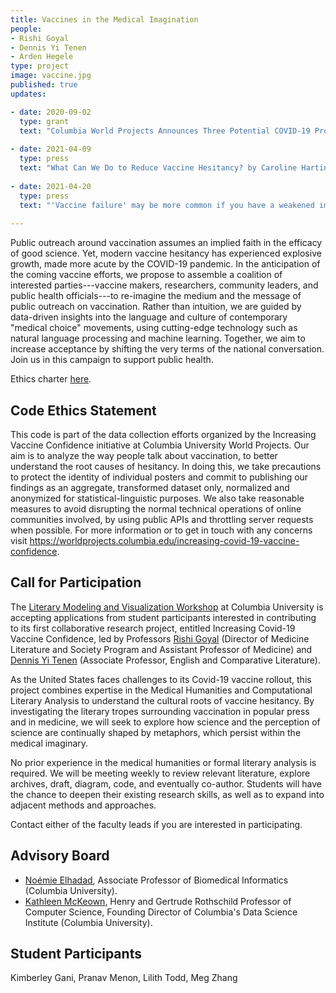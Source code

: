 ```yaml
---
title: Vaccines in the Medical Imagination
people:
- Rishi Goyal
- Dennis Yi Tenen
- Arden Hegele
type: project
image: vaccine.jpg
published: true
updates:

- date: 2020-09-02
  type: grant
  text: "Columbia World Projects Announces Three Potential COVID-19 Projects in [New Report](https://worldprojects.columbia.edu/news-media/columbia-world-projects-announces-three-potential-covid-19-projects-new-report)."
  
- date: 2021-04-09
  type: press
  text: "What Can We Do to Reduce Vaccine Hesitancy? by Caroline Harting for [Columbia News](https://news.columbia.edu/news/covid-vaccine-hesitancy-project)."
  
- date: 2021-04-20
  type: press
  text: "'Vaccine failure' may be more common if you have a weakened immune system. Here's why by Katie Camero for [Miami Herald] (https://www.miamiherald.com/news/coronavirus/article250791739.html)."
    
---
```


Public outreach around vaccination assumes an implied faith in the efficacy of good science.
Yet, modern vaccine hesitancy has experienced explosive growth, made more acute by the COVID-19
pandemic. In the anticipation of the coming vaccine efforts, we propose to assemble a coalition
of interested parties---vaccine makers, researchers, community leaders, and public health
officials---to re-imagine the medium and the message of public outreach on vaccination. Rather
than intuition, we are guided by data-driven insights into the language and culture of
contemporary "medical choice" movements, using cutting-edge technology such as natural language
processing and machine learning. Together, we aim to increase acceptance by shifting the very
terms of the national conversation. Join us in this campaign to support public health.

Ethics charter [here][10].

[10]: https://docs.google.com/document/d/1CySyCm6Jz1L53egGS6ex_SANGJydnTbNx6IvQnZDxxI/edit?usp=sharing

## Code Ethics Statement

This code is part of the data collection efforts organized by the Increasing Vaccine Confidence initiative at Columbia University World Projects. Our aim is to analyze the way people talk about vaccination, to better understand the root causes of hesitancy. In doing this, we take precautions to protect the identity of individual posters and commit to publishing our findings as an aggregate, transformed dataset only, normalized and anonymized for statistical-linguistic purposes. We also take reasonable measures to avoid disrupting the normal technical operations of online communities involved, by using public APIs and throttling server requests when possible. For more information or to get in touch with any concerns visit https://worldprojects.columbia.edu/increasing-covid-19-vaccine-confidence.

## Call for Participation

The [Literary Modeling and Visualization Workshop][1] at Columbia University is accepting
applications from student participants interested in contributing to its first collaborative
research project, entitled Increasing Covid-19 Vaccine Confidence, led by Professors [Rishi
Goyal][2] (Director of Medicine Literature and Society Program and Assistant Professor of
Medicine) and [Dennis Yi Tenen][3] (Associate Professor, English and Comparative Literature).

As the United States faces challenges to its Covid-19 vaccine rollout, this project
combines expertise in the Medical Humanities and Computational Literary Analysis to understand
the cultural roots of vaccine hesitancy. By investigating the literary tropes surrounding
vaccination in popular press and in medicine, we will seek to explore how science and the
perception of science are continually shaped by metaphors, which persist within the medical
imaginary.

No prior experience in the medical humanities or formal literary analysis is required. We will
be meeting weekly to review relevant literature, explore archives, draft, diagram, code, and
eventually co-author. Students will have the chance to deepen their existing research skills,
as well as to expand into adjacent methods and approaches. 

Contact either of the faculty leads if you are interested in participating.

[1]: https://xpmethod.plaintext.in/projects/literary-modeling.html
[2]: http://icls.columbia.edu/author/0000000039/
[3]: http://denten.plaintext.in/

## Advisory Board

- [Noémie Elhadad][4], Associate Professor of Biomedical Informatics (Columbia University).
- [Kathleen McKeown][5], Henry and Gertrude Rothschild Professor of Computer Science, Founding
Director of Columbia's Data Science Institute (Columbia University).

[4]: https://www.dbmi.columbia.edu/profile/noemie-elhadad/
[5]: http://www.cs.columbia.edu/~kathy/

## Student Participants
Kimberley Gani,
Pranav Menon,
Lilith Todd,
Meg Zhang
